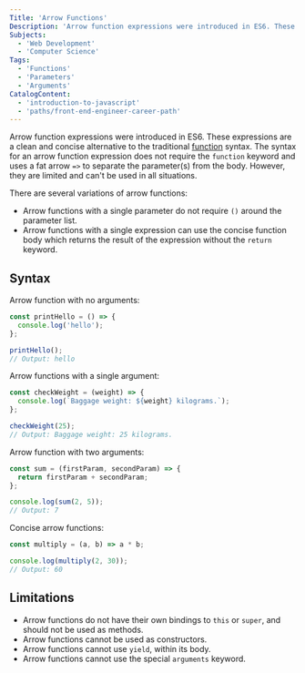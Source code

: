 ```yaml
---
Title: 'Arrow Functions'
Description: 'Arrow function expressions were introduced in ES6. These expressions are a clean and concise alternative to the traditional function syntax. The syntax for an arrow function expression does not require the function keyword and uses a fat arrow => to separate the parameter(s) from the body. However, they are limited and cant be used in all situations. There are several variations of arrow functions: - Arrow functions with a single parameter do not require () around the parameter list. - Arrow functions with a single expression can use the concise function body which returns the result of the expression without the return keyword. Arrow function with no arguments: js const printHello = () => {'
Subjects:
  - 'Web Development'
  - 'Computer Science'
Tags:
  - 'Functions'
  - 'Parameters'
  - 'Arguments'
CatalogContent:
  - 'introduction-to-javascript'
  - 'paths/front-end-engineer-career-path'
---
```


Arrow function expressions were introduced in ES6. These expressions are a clean and concise alternative to the traditional [function](../javascript/functions) syntax. The syntax for an arrow function expression does not require the `function` keyword and uses a fat arrow `=>` to separate the parameter(s) from the body. However, they are limited and can't be used in all situations.

There are several variations of arrow functions:

- Arrow functions with a single parameter do not require `()` around the parameter list.
- Arrow functions with a single expression can use the concise function body which returns the result of the expression without the `return` keyword.

## Syntax

Arrow function with no arguments:

```js
const printHello = () => {
  console.log('hello');
};

printHello();
// Output: hello
```

Arrow functions with a single argument:

```js
const checkWeight = (weight) => {
  console.log(`Baggage weight: ${weight} kilograms.`);
};

checkWeight(25);
// Output: Baggage weight: 25 kilograms.
```

Arrow function with two arguments:

```js
const sum = (firstParam, secondParam) => {
  return firstParam + secondParam;
};

console.log(sum(2, 5));
// Output: 7
```

Concise arrow functions:

```js
const multiply = (a, b) => a * b;

console.log(multiply(2, 30));
// Output: 60
```

## Limitations

- Arrow functions do not have their own bindings to `this` or `super`, and should not be used as methods.
- Arrow functions cannot be used as constructors.
- Arrow functions cannot use `yield`, within its body.
- Arrow functions cannot use the special `arguments` keyword.
